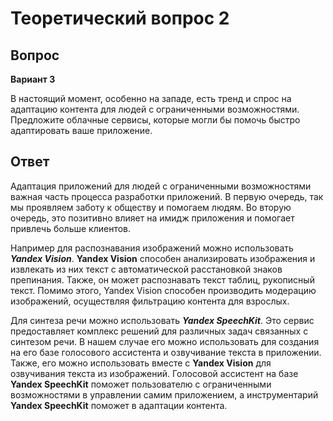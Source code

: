 # Теоретический вопрос 2

## Вопрос

**Вариант 3**


В настоящий момент, особенно на западе, есть тренд и спрос на адаптацию контента для людей с ограниченными возможностями. Предложите облачные сервисы, которые могли бы помочь быстро адаптировать ваше приложение.

## Ответ

Адаптация приложений для людей с ограниченными возможностями важная часть процесса разработки приложений. В первую очередь, так мы проявляем заботу к обществу и помогаем людям. Во вторую очередь, это позитивно влияет на имидж приложения и помогает привлечь больше клиентов.

Например для распознавания изображений можно использовать ***Yandex Vision***.
**Yandex Vision** способен анализировать изображения и извлекать из них текст с автоматической расстановкой знаков препинания. Также, он может распознавать текст таблиц, рукописный текст.  Помимо этого, Yandex Vision способен производить модерацию изображений, осуществляя фильтрацию контента для взрослых.

Для синтеза речи можно использовать ***Yandex SpeechKit***.
Это сервис предоставляет комплекс решений для различных задач связанных с синтезом речи. В нашем случае его можно использовать для создания на его базе голосового ассистента и озвучивание текста в приложении. Также, его можно использовать вместе с **Yandex Vision** для озвучивания текста из изображений.
Голосовой ассистент на базе **Yandex SpeechKit** поможет пользователю с ограниченными возможностями в управлении самим приложением, а инструментарий **Yandex SpeechKit** поможет в адаптации контента.


